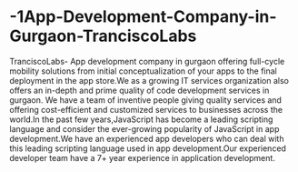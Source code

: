 # -1App-Development-Company-in-Gurgaon-TranciscoLabs
TranciscoLabs- App development company in gurgaon offering full-cycle mobility solutions from initial conceptualization of your apps to the final deployment in the app store.We as a growing IT services organization also offers an in-depth and prime quality of code development services in gurgaon. We have a team of inventive people giving quality services and offering cost-efficient and customized services to businesses across the world.In the past few years,JavaScript has become a leading scripting language and consider the ever-growing popularity of JavaScript in app development.We have an experienced app developers who can deal with this leading scripting language used in app development.Our experienced developer team have a 7+ year experience in application development.
